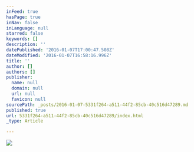 ```yaml
---
inFeed: true
hasPage: true
inNav: false
inLanguage: null
starred: false
keywords: []
description: ''
datePublished: '2016-01-07T17:00:47.508Z'
dateModified: '2016-01-07T16:58:16.996Z'
title: ''
author: []
authors: []
publisher:
  name: null
  domain: null
  url: null
  favicon: null
sourcePath: _posts/2016-01-07-5331f264-a511-44f2-85cb-40c516d47289.md
published: true
url: 5331f264-a511-44f2-85cb-40c516d47289/index.html
_type: Article

---
```

![](https://the-grid-user-content.s3-us-west-2.amazonaws.com/b95ab21b-79c7-460c-bf45-51563079d215.gif)